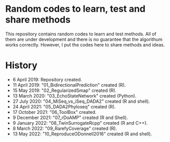 # Random codes to learn, test and share methods
This repository contains random codes to learn and test methods. All of them are under development and there is no guarantee that the algorithum works correctly. However, I put the codes here to share methods and ideas.

# History
- 6 April 2019: Repository created.
- 11 April 2019: "01_BidirectionalPrediction" created (R).
- 15 May 2019: "02_RegularizedSmap" created (R).
- 13 March 2020: "03_EchoStateNetwork" created (Python).
- 27 July 2020: "04_MiSeq_vs_iSeq_DADA2" created (R and shell).
- 24 April 2021: "05_DADA2Phyloseq" created (R).
- 17 October 2021: "06_ToolBox" created.
- 9 December 2021: "07_rDoAMP" created (R and Shell).
- 9 January 2022: "08_TwinSurrogateRcpp" created (R and C++).
- 8 March 2022: "09_RarefyCoverage" created (R).
- 13 May 2022: "10_ReproduceODonnell2016" created (R and shell).